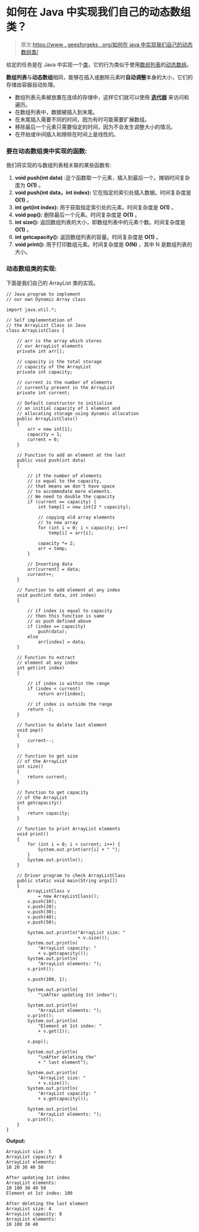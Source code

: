 # 如何在 Java 中实现我们自己的动态数组类？

> 原文:[https://www . geesforgeks . org/如何在 java 中实现我们自己的动态数组类/](https://www.geeksforgeeks.org/how-to-implement-our-own-dynamic-array-class-in-java/)

给定的任务是在 Java 中实现一个[类](https://www.geeksforgeeks.org/classes-objects-java/)，它的行为类似于使用[数组列表](https://www.geeksforgeeks.org/arraylist-in-java/)的[动态数组](https://www.geeksforgeeks.org/how-do-dynamic-arrays-work/)。

**数组列表**与**动态数组**相同，能够在插入或删除元素时**自动调整**本身的大小，它们的存储由容器自动处理。

*   数组列表元素被放置在连续的存储中，这样它们就可以使用 [**迭代器**](https://www.geeksforgeeks.org/iterators-in-java/) 来访问和遍历。
*   在数组列表中，数据被插入到末尾。
*   在末尾插入需要不同的时间，因为有时可能需要扩展数组。
*   移除最后一个元素只需要恒定的时间，因为不会发生调整大小的情况。
*   在开始或中间插入和擦除在时间上是线性的。

### 要在动态数组类中实现的函数:

我们将实现的与数组列表相关联的某些函数有:

1.  **void push(int data)** :这个函数取一个元素，插入到最后一个。摊销时间复杂度为 **O(1)** 。
2.  **void push(int data，int index):** 它在指定的索引处插入数据。时间复杂度是 **O(1)** 。
3.  **int get(int index):** 用于获取指定索引处的元素。时间复杂度是 **O(1)** 。
4.  **void pop():** 删除最后一个元素。时间复杂度是 **O(1)** 。
5.  **int size():** 返回数组列表的大小，即数组列表中的元素个数。时间复杂度是 **O(1)** 。
6.  **int getcapacity():** 返回数组列表的容量。时间复杂度是 **O(1)** 。
7.  **void print():** 用于打印数组元素。时间复杂度是 **O(N)** ，其中 N 是数组列表的大小。

### 动态数组类的实现:

下面是我们自己的 ArrayList 类的实现。

```
// Java program to implement
// our own Dynamic Array class

import java.util.*;

// Self implementation of
// the ArrayList Class in Java
class ArrayListClass {

    // arr is the array which stores
    // our ArrayList elements
    private int arr[];

    // capacity is the total storage
    // capacity of the ArrayList
    private int capacity;

    // current is the number of elements
    // currently present in the ArrayList
    private int current;

    // Default constructor to initialise
    // an initial capacity of 1 element and
    // allocating storage using dynamic allocation
    public ArrayListClass()
    {
        arr = new int[1];
        capacity = 1;
        current = 0;
    }

    // Function to add an element at the last
    public void push(int data)
    {

        // if the number of elements
        // is equal to the capacity,
        // that means we don't have space
        // to accommodate more elements.
        // We need to double the capacity
        if (current == capacity) {
            int temp[] = new int[2 * capacity];

            // copying old array elements
            // to new array
            for (int i = 0; i < capacity; i++)
                temp[i] = arr[i];

            capacity *= 2;
            arr = temp;
        }

        // Inserting data
        arr[current] = data;
        current++;
    }

    // function to add element at any index
    void push(int data, int index)
    {

        // if index is equal to capacity
        // then this function is same
        // as push defined above
        if (index == capacity)
            push(data);
        else
            arr[index] = data;
    }

    // Function to extract
    // element at any index
    int get(int index)
    {

        // if index is within the range
        if (index < current)
            return arr[index];

        // if index is outside the range
        return -1;
    }

    // function to delete last element
    void pop()
    {
        current--;
    }

    // function to get size
    // of the ArrayList
    int size()
    {
        return current;
    }

    // function to get capacity
    // of the ArrayList
    int getcapacity()
    {
        return capacity;
    }

    // function to print ArrayList elements
    void print()
    {
        for (int i = 0; i < current; i++) {
            System.out.print(arr[i] + " ");
        }
        System.out.println();
    }

    // Driver program to check ArrayListClass
    public static void main(String args[])
    {
        ArrayListClass v
            = new ArrayListClass();
        v.push(10);
        v.push(20);
        v.push(30);
        v.push(40);
        v.push(50);

        System.out.println("ArrayList size: "
                           + v.size());
        System.out.println(
            "ArrayList capacity: "
            + v.getcapacity());
        System.out.println(
            "ArrayList elements: ");
        v.print();

        v.push(100, 1);

        System.out.println(
            "\nAfter updating 1st index");

        System.out.println(
            "ArrayList elements: ");
        v.print();
        System.out.println(
            "Element at 1st index: "
            + v.get(1));

        v.pop();

        System.out.println(
            "\nAfter deleting the"
            + " last element");

        System.out.println(
            "ArrayList size: "
            + v.size());
        System.out.println(
            "ArrayList capacity: "
            + v.getcapacity());

        System.out.println(
            "ArrayList elements: ");
        v.print();
    }
}
```

**Output:**

```
ArrayList size: 5
ArrayList capacity: 8
ArrayList elements: 
10 20 30 40 50 

After updating 1st index
ArrayList elements: 
10 100 30 40 50 
Element at 1st index: 100

After deleting the last element
ArrayList size: 4
ArrayList capacity: 8
ArrayList elements: 
10 100 30 40

```